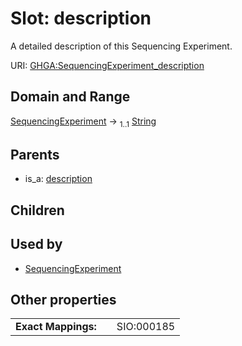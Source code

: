 
# Slot: description


A detailed description of this Sequencing Experiment.

URI: [GHGA:SequencingExperiment_description](https://w3id.org/GHGA/SequencingExperiment_description)


## Domain and Range

[SequencingExperiment](SequencingExperiment.md) &#8594;  <sub>1..1</sub> [String](types/String.md)

## Parents

 *  is_a: [description](description.md)

## Children


## Used by

 * [SequencingExperiment](SequencingExperiment.md)

## Other properties

|  |  |  |
| --- | --- | --- |
| **Exact Mappings:** | | SIO:000185 |

